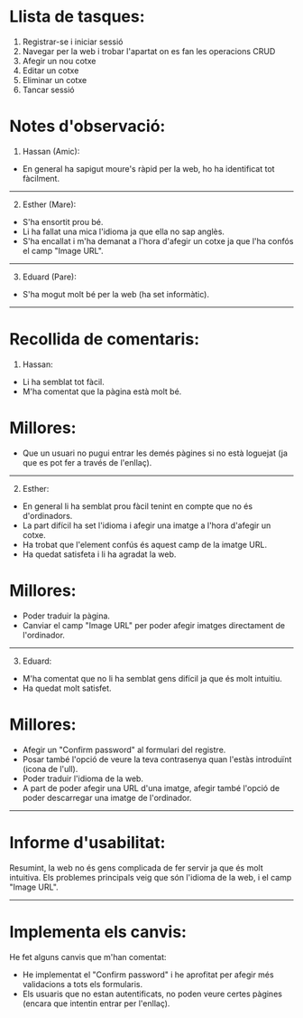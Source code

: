 # Llista de tasques:
1. Registrar-se i iniciar sessió
2. Navegar per la web i trobar l'apartat on es fan les operacions CRUD
3. Afegir un nou cotxe
4. Editar un cotxe
5. Eliminar un cotxe
6. Tancar sessió

# Notes d'observació:

1. Hassan (Amic):
- En general ha sapigut moure's ràpid per la web, ho ha identificat tot fàcilment.

------------------------------------------------------------------

2. Esther (Mare):
- S'ha ensortit prou bé.
- Li ha fallat una mica l'idioma ja que ella no sap anglès.
- S'ha encallat i m'ha demanat a l'hora d'afegir un cotxe ja que l'ha confós el camp "Image URL".

------------------------------------------------------------------

3. Eduard (Pare):
- S'ha mogut molt bé per la web (ha set informàtic).

------------------------------------------------------------------

# Recollida de comentaris:

1. Hassan: 
- Li ha semblat tot fàcil.
- M'ha comentat que la pàgina està molt bé.

# Millores:
- Que un usuari no pugui entrar les demés pàgines si no està loguejat (ja que es pot fer a través de l'enllaç).

------------------------------------------------------------------

2. Esther: 
- En general li ha semblat prou fàcil tenint en compte que no és d'ordinadors. 
- La part difícil ha set l'idioma i afegir una imatge a l'hora d'afegir un cotxe.
- Ha trobat que l'element confús és aquest camp de la imatge URL.
- Ha quedat satisfeta i li ha agradat la web.

# Millores:
- Poder traduir la pàgina.
- Canviar el camp "Image URL" per poder afegir imatges directament de l'ordinador.

------------------------------------------------------------------

3. Eduard:
- M'ha comentat que no li ha semblat gens difícil ja que és molt intuitiu.
- Ha quedat molt satisfet.

# Millores:
- Afegir un "Confirm password" al formulari del registre.
- Posar també l'opció de veure la teva contrasenya quan l'estàs introduïnt (icona de l'ull).
- Poder traduir l'idioma de la web.
- A part de poder afegir una URL d'una imatge, afegir també l'opció de poder descarregar una imatge de l'ordinador.

------------------------------------------------------------------

# Informe d'usabilitat:

Resumint, la web no és gens complicada de fer servir ja que és molt intuitiva. Els problemes principals veig que són l'idioma de la web, i el camp "Image URL".

------------------------------------------------------------------

# Implementa els canvis:
He fet alguns canvis que m'han comentat:

- He implementat el "Confirm password" i he aprofitat per afegir més validacions a tots els formularis.
- Els usuaris que no estan autentificats, no poden veure certes pàgines (encara que intentin entrar per l'enllaç).

